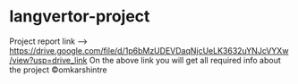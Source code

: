 # langvertor-project
Project report link --> https://drive.google.com/file/d/1p6bMzUDEVDaqNjcUeLK3632uYNJcVYXw/view?usp=drive_link
On the above link you will get all required info about the project
©omkarshintre
